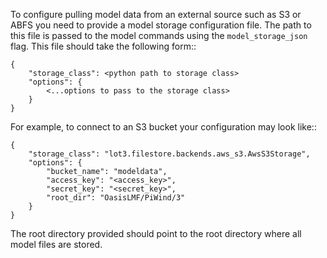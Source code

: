 To configure pulling model data from an external source such as S3 or ABFS you need to provide
a model storage configuration file. The path to this file is passed to the model commands using the 
`model_storage_json` flag. This file should take the following form::

    {
        "storage_class": <python path to storage class>
        "options": {
            <...options to pass to the storage class>
        }
    }

For example, to connect to an S3 bucket your configuration may look like::

    {
        "storage_class": "lot3.filestore.backends.aws_s3.AwsS3Storage", 
        "options": {
            "bucket_name": "modeldata", 
            "access_key": "<access_key>",
            "secret_key": "<secret_key>",
            "root_dir": "OasisLMF/PiWind/3"
        }
    }

The root directory provided should point to the root directory where all model files are 
stored.
